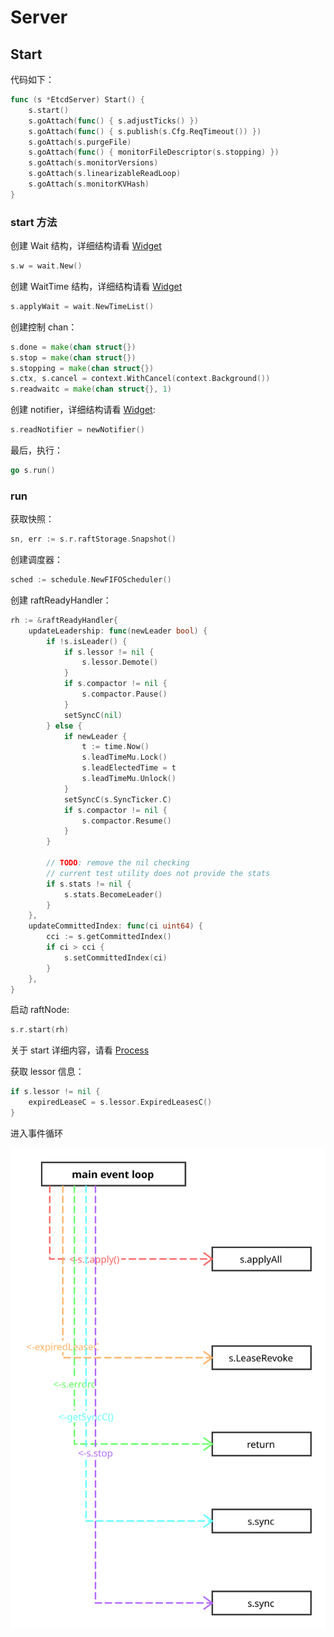 # Server

## Start

代码如下：

```go
func (s *EtcdServer) Start() {
	s.start()
	s.goAttach(func() { s.adjustTicks() })
	s.goAttach(func() { s.publish(s.Cfg.ReqTimeout()) })
	s.goAttach(s.purgeFile)
	s.goAttach(func() { monitorFileDescriptor(s.stopping) })
	s.goAttach(s.monitorVersions)
	s.goAttach(s.linearizableReadLoop)
	s.goAttach(s.monitorKVHash)
}
```

### start 方法

创建 Wait 结构，详细结构请看 [Widget](widget.md)

```go
s.w = wait.New()
```

创建 WaitTime 结构，详细结构请看 [Widget](widget.md)

```go
s.applyWait = wait.NewTimeList()
```

创建控制 chan：

```go
s.done = make(chan struct{})
s.stop = make(chan struct{})
s.stopping = make(chan struct{})
s.ctx, s.cancel = context.WithCancel(context.Background())
s.readwaitc = make(chan struct{}, 1)
```

创建 notifier，详细结构请看 [Widget](widget.md):

```go
s.readNotifier = newNotifier()
```

最后，执行：

```go
go s.run()
```

### run

获取快照：

```go
sn, err := s.r.raftStorage.Snapshot()
```

创建调度器：

```go
sched := schedule.NewFIFOScheduler()
```

创建 raftReadyHandler：

```go
rh := &raftReadyHandler{
	updateLeadership: func(newLeader bool) {
		if !s.isLeader() {
			if s.lessor != nil {
				s.lessor.Demote()
			}
			if s.compactor != nil {
				s.compactor.Pause()
			}
			setSyncC(nil)
		} else {
			if newLeader {
				t := time.Now()
				s.leadTimeMu.Lock()
				s.leadElectedTime = t
				s.leadTimeMu.Unlock()
			}
			setSyncC(s.SyncTicker.C)
			if s.compactor != nil {
				s.compactor.Resume()
			}
		}

		// TODO: remove the nil checking
		// current test utility does not provide the stats
		if s.stats != nil {
			s.stats.BecomeLeader()
		}
	},
	updateCommittedIndex: func(ci uint64) {
		cci := s.getCommittedIndex()
		if ci > cci {
			s.setCommittedIndex(ci)
		}
	},
}
```

启动 raftNode:

```go
s.r.start(rh)
```

关于 start 详细内容，请看 [Process](../raft/process.md)

获取 lessor 信息：

```go
if s.lessor != nil {
	expiredLeaseC = s.lessor.ExpiredLeasesC()
}
```

进入事件循环

![Main Event Loop](../images/etcdserver_main_event_loop.svg)
